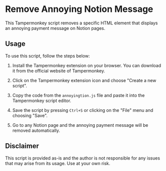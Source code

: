 # Remove Annoying Notion Message

This Tampermonkey script removes a specific HTML element that displays an annoying payment message on Notion pages.

## Usage

To use this script, follow the steps below:

1. Install the Tampermonkey extension on your browser. You can download it from the official website of Tampermonkey.

2. Click on the Tampermonkey extension icon and choose "Create a new script".

3. Copy the code from the `annoyingtion.js` file and paste it into the Tampermonkey script editor.

4. Save the script by pressing `Ctrl+S` or clicking on the "File" menu and choosing "Save".

5. Go to any Notion page and the annoying payment message will be removed automatically.

## Disclaimer

This script is provided as-is and the author is not responsible for any issues that may arise from its usage. Use at your own risk.
